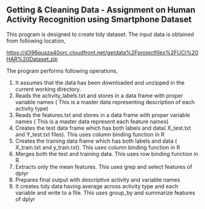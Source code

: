 ## Getting & Cleaning Data - Assignment on Human Activity Recognition using Smartphone Dataset

This program is designed to create tidy dataset.  The input data is obtained from following location,

https://d396qusza40orc.cloudfront.net/getdata%2Fprojectfiles%2FUCI%20HAR%20Dataset.zip

The program performs following operations,

1. It assumes that the data has been downloaded and unzipped in the current working directory.
2. Reads the activity\_labels.txt and stores in a data frame with proper variable names ( This is a master data representing description of each activity type)
3. Reads the features.txt and stores in a data frame with proper variable names ( This is a master data represent each feature names)
4. Creates the test data frame which has both labels and data( X\_test.txt and Y\_test.txt files). This uses column binding function in R
5. Creates the training data frame which has both labels and data ( X\_train.txt and y_train.txt).  This uses column binding function in R
6. Merges both the test and training data. This uses row binding function in R
7. Extracts only the mean features.  This uses grep and select features of dplyr
8. Prepares final output with descriptive activity and variable names
9. It creates tidy data having average across activity type and each variable and write to a file. This uses group\_by and summarize features of dplyr






